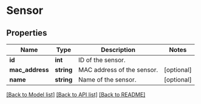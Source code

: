 # Sensor

## Properties
Name | Type | Description | Notes
------------ | ------------- | ------------- | -------------
**id** | **int** | ID of the sensor. | 
**mac_address** | **string** | MAC address of the sensor. | [optional] 
**name** | **string** | Name of the sensor. | [optional] 

[[Back to Model list]](../README.md#documentation-for-models) [[Back to API list]](../README.md#documentation-for-api-endpoints) [[Back to README]](../README.md)


